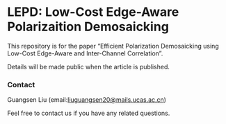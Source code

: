 # LEPD: Low-Cost Edge-Aware Polarizaition Demosaicking

This repository is for the paper “Efficient Polarization Demosaicking using Low-Cost Edge-Aware and Inter-Channel Correlation”.

Details will be made public when the article is published.

### Contact
Guangsen Liu (email:liuguangsen20@mails.ucas.ac.cn)

Feel free to contact us if you have any related questions.
